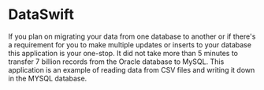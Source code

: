 # DataSwift
If you plan on migrating your data from one database to another or if there's a requirement for you to make multiple updates or inserts to your database this application is your one-stop. It did not take more than 5 minutes to transfer 7 billion records from the Oracle database to MySQL. This application is an example of reading data from CSV files and writing it down in the MYSQL database.
